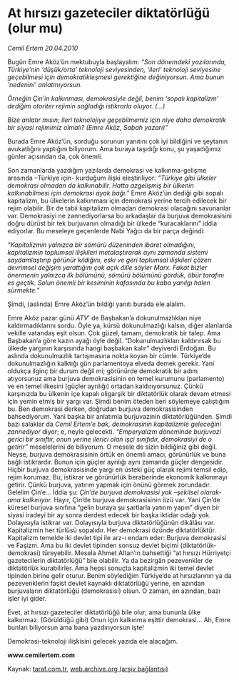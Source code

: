 # At hırsızı gazeteciler diktatörlüğü (olur mu)

*Cemil Ertem 20.04.2010*

<div class="yazi"><p>Bugün Emre Aköz’ün mektubuyla başlayalım: <i>“Son dönemdeki yazılarında, Türkiye’nin ‘düşük/orta’ teknoloji seviyesinden, ‘ileri’ teknoloji seviyesine geçebilmesi için demokratikleşmesi gerektiğine değiniyorsun. Ama bunun ‘nedenini’ anlatmıyorsun. </i></p>
<p><i>Örneğin Çin’in kalkınması, demokrasiyle değil, benim </i><i>‘sopalı kapitalizm’ dediğim otoriter rejimin sağladığı istikrarla oluyor. (...)</i></p>
<p><i>Bize anlatır mısın; ileri teknolojiye geçebilmemiz için niye daha demokratik bir siyasi rejimimiz olmalı? (Emre Aköz, Sabah yazarı)”</i></p>
<p>Burada Emre Aköz’ün, sorduğu sorunun yanıtını çok iyi bildiğini ve şeytanın avukatlığını yaptığını biliyorum. Ama buraya taşıdığı konu, şu yaşadığımız günler açısından da, çok önemli. </p>
<p>Son zamanlarda yazdığım yazılarda demokrasi ve kalkınma-gelişme arasında –Türkiye için- kurduğum ilişki eleştiriliyor: <i>“Türkiye gibi ülkeler demokrasi olmadan da kalkınabilir. Hatta azgelişmiş bir ülkenin kalkınabilmesi için demokrasi ayak bağı.”</i> Emre Aköz’ün dediği gibi sopalı kapitalizm, bu ülkelerin kalkınması için demokrasi yerine tercih edilecek bir rejim olabilir. Bir de tabii kapitalizm olmadan demokrasi olacağını savunanlar var. Demokrasiyi ne zannediyorlarsa bu arkadaşlar da burjuva demokrasisini doğru dürüst bir tek burjuvanın olmadığı bir ülkede “kuracaklarını” iddia ediyorlar. Bu meseleye geçenlerde Nabi Yağcı da bir parça değindi: </p>
<p><i>“Kapitalizmin yalnızca bir sömürü düzeninden ibaret olmadığını, kapitalizmin toplu</i><i>msal ilişkileri metalaştırarak aynı zamanda sistemi saydamlaştırıp görünür kıldığını, eski ve geri toplumsal ilişkileri çözen devrimsel değişim yarattığını çok açık dille söyler Marx. Fakat bizler önermenin yalnızca ilk bölümünü, sömürü bölümünü gördük, öbür tarafını es geçtik. Solun önemli bir kesiminin kafasında bu kaba yanılgı halen sürmekte.” </i></p>
<p>Şimdi, (aslında) Emre Aköz’ün bildiği yanıtı burada ele alalım. </p>
<p>Emre Aköz pazar günü <i>ATV</i>’ de Başbakan’a dokunulmazlıkları niye kaldırmadıklarını sordu. Öyle ya, kürsü dokunulmazlığı kalsın, diğer alanlarda vekille vatandaş eşit olsun. Çok güzel, tamam, demokratik bir talep. Ama Başbakan’a göre kazın ayağı öyle değil. “Dokunulmazlıkları kaldırırsak bu ülkede yargının karşısında hangi başbakan kalır” deyiverdi Erdoğan. Bu aslında dokunulmazlık tartışmasına nokta koyan bir cümle. Türkiye’de dokunulmazlığın kalktığı gün parlamentoya elveda demek gerekir. Yani oldukça ilginç bir durum değil mi; görünürde demokratik bir adım atıyorsunuz ama burjuva demokrasisinin en temel kurumunu (parlamento) ve en temel ilkesini (güçler ayrılığı) ortadan kaldırıyorsunuz. Çünkü karşınızda bu ülkenin içe kapalı oligarşik bir diktatörlük olarak devam etmesi için yemin etmiş bir yargı var. Şimdi benim öteden beri söylemeye çalıştığım bu. Ben demokrasi derken, doğrudan burjuva demokrasisinden bahsediyorum. Yani başka bir anlatımla burjuvazinin diktatörlüğünden. Şimdi bazı salaklar da <i>Cemil Ertem’e bak, demokrasinin kapitalizmle geleceğini zannediyor </i>diyor; e, neyle gelecekti. <i>“Emperyalizm döneminde burjuvazi gerici bir sınıftır, onun yerine ilerici olan işçi sınıfıdır, demokrasiyi de o getirir”</i> meselelerini de biliyorum. O mesele de sizin bildiğiniz gibi değil. Neyse, burjuva demokrasisinin örtük en önemli amacı, görünürlük ve buna bağlı istikrardır. Bunun için güçler ayrılığı aynı zamanda güçler dengesidir. Hiçbir burjuva demokrasisinde yargı en üsteki güç olarak rejimi temsil edip, rejim korumaz. Bu, istikrar ve görünürlük beraberinde ekonomik kalkınmayı getirir. Çünkü burjuva, yatırım yapmak için önünü görmek zorundadır. Gelelim Çin’e... İddia şu: <i>Çin’de burjuva demokrasisi yok –şekilsel olarak- ama kalkınıyor.</i> Hayır, Çin’de burjuva demokrasisinin özü var. Yani Çin’de küresel burjuva sınıfına “gelin buraya şu şartlarla yatırım yapın” diyen bir siyasi iradeyi bir ay sonra derdest edecek bir başka iktidar odağı yok. Dolayısıyla istikrar var. Dolayısıyla burjuva diktatörlüğünün dikâlâsı var. Kapitalizmin her türlüsü sopalıdır. Her demokrasi özünde diktatörlüktür. Kapitalizm temelde iki devlet tipi ile arz-ı endam eder: Burjuva demokrasisi ve Faşizm. Ama bu iki devlet tipinden sonsuz devlet biçimi (diktatörlük-demokrasi) türeyebilir. Mesela Ahmet Altan’ın bahsettiği “at hırsızı Hürriyetçi gazetecilerin diktatörlüğü” bile olabilir. Ya da bezirgân pezevenkler de diktatörlük kurabilirler. Ama hepsi sonuçta kapitalizmin iki temel devlet tipinden birine gelir oturur. Benim söylediğim Türkiye’de at hırsızlarının ya da pezevenklerin faşist devlet kaynaklı diktatörlüğü yerine, en azından burjuvaların diktatörlüğü (demokrasisi) olsun. O zaman, en azından, bazı işler iyi gider. </p>
<p>Evet, at hırsızı gazeteciler diktatörlüğü bile olur; ama bununla ülke kalkınmaz. (Görüldüğü gibi) Onun için kalkınma eşittir demokrasi... Ah, Emre bunları biliyorsun ama bana yazdırıyorsun işte! </p>
<p>Demokrasi-teknoloji ilişkisini gelecek yazıda ele alacağım.</p>
<p><b>www.cemilertem.com</b></p></div>

Kaynak: [taraf.com.tr](http://www.taraf.com.tr:80/makale/10962.htm), [web.archive.org (arşiv bağlantısı)](http://web.archive.org/web/20100423121206/http://www.taraf.com.tr:80/makale/10962.htm)
